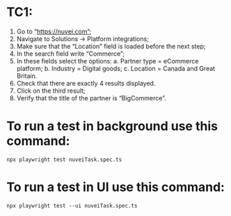 # TC1:

1. Go to “https://nuvei.com”;
2. Navigate to Solutions -> Platform integrations;
3. Make sure that the “Location” field is loaded before the next step;
4. In the search field write “Commerce”;
5. In these fields select the options:
a. Partner type = eCommerce platform;
b. Industry = Digital goods;
c. Location = Canada and Great Britain.
6. Check that there are exactly 4 results displayed.
7. Click on the third result;
8. Verify that the title of the partner is “BigCommerce”.

# To run a test in background use this command:

```Shell
npx playwright test nuveiTask.spec.ts 
```

# To run a test in UI use this command:

```Shell
npx playwright test --ui nuveiTask.spec.ts 
```